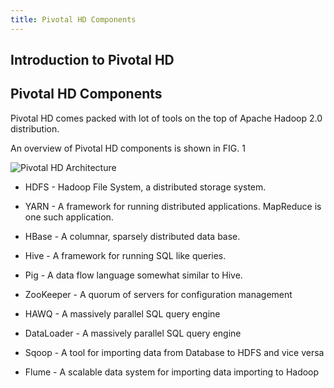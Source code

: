 ```yaml
---
title: Pivotal HD Components
---
```


Introduction to Pivotal HD
-------------------------


Pivotal HD Components
--------------------

Pivotal HD comes packed with lot of tools on the top of Apache Hadoop 2.0 distribution.


An overview of Pivotal HD components is shown in FIG. 1

![Pivotal HD Architecture](/images/introduction/phd.png)


* HDFS - Hadoop File System, a distributed storage system.

* YARN - A framework for running distributed applications. MapReduce is one such application.

* HBase - A columnar, sparsely distributed data base.

* Hive - A framework for running  SQL like queries.

* Pig - A data flow language somewhat similar to Hive.

* ZooKeeper - A quorum of servers for configuration management

* HAWQ - A massively parallel SQL query engine

* DataLoader - A massively parallel SQL query engine

* Sqoop - A tool for importing data from Database to HDFS and vice versa 

* Flume - A scalable data system for importing data importing to Hadoop


